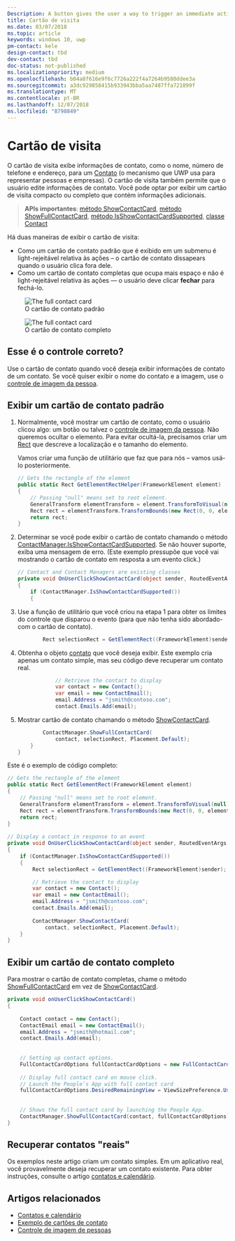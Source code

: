 ```yaml
---
Description: A button gives the user a way to trigger an immediate action.
title: Cartão de visita
ms.date: 03/07/2018
ms.topic: article
keywords: windows 10, uwp
pm-contact: kele
design-contact: tbd
dev-contact: tbd
doc-status: not-published
ms.localizationpriority: medium
ms.openlocfilehash: b04a8f616e9f6c7726a222f4a7264b9580ddee3a
ms.sourcegitcommit: a3dc929858415b933943bba5aa7487ffa721899f
ms.translationtype: MT
ms.contentlocale: pt-BR
ms.lasthandoff: 12/07/2018
ms.locfileid: "8798849"
---
```

# <a name="contact-card"></a>Cartão de visita

O cartão de visita exibe informações de contato, como o nome, número de telefone e endereço, para um [Contato](//docs.microsoft.com/uwp/api/Windows.ApplicationModel.Contacts.Contact) (o mecanismo que UWP usa para representar pessoas e empresas).  O cartão de visita também permite que o usuário edite informações de contato. Você pode optar por exibir um cartão de visita compacto ou completo que contém informações adicionais.

> **APIs importantes**: [método ShowContactCard](/uwp/api/windows.applicationmodel.contacts.contactmanager#Windows_ApplicationModel_Contacts_ContactManager_ShowFullContactCard_Windows_ApplicationModel_Contacts_Contact_Windows_Foundation_Rect_), [método ShowFullContactCard](/uwp/api/windows.applicationmodel.contacts.contactmanager#Windows_ApplicationModel_Contacts_ContactManager_ShowContactCard_Windows_ApplicationModel_Contacts_Contact_Windows_ApplicationModel_Contacts_FullContactCardOptions_), [método IsShowContactCardSupported](/uwp/api/windows.applicationmodel.contacts.contactmanager.IsShowContactCardSupported), [classe Contact](//docs.microsoft.com/uwp/api/Windows.ApplicationModel.Contacts.Contact)  

Há duas maneiras de exibir o cartão de visita:  
* Como um cartão de contato padrão que é exibido em um submenu é light-rejeitável relativa às ações – o cartão de contato dissapears quando o usuário clica fora dele. 
* Como um cartão de contato completas que ocupa mais espaço e não é light-rejeitável relativa às ações — o usuário deve clicar **fechar** para fechá-lo. 


<figure>
    <img src="images/contact-card/contact-card-standard.png" alt="The full contact card">
    <figcaption>O cartão de contato padrão</figcaption>
</figure>

<figure>
    <img src="images/contact-card/contact-card-full.png" alt="The full contact card">
    <figcaption>O cartão de contato completo</figcaption>
</figure>


## <a name="is-this-the-right-control"></a>Esse é o controle correto?

Use o cartão de contato quando você deseja exibir informações de contato de um contato. Se você quiser exibir o nome do contato e a imagem, use o [controle de imagem da pessoa](person-picture.md). 


<!-- TODO: Add examples back when the contact card has been added. -->

<!-- ## Examples

<table>
<th align="left">XAML Controls Gallery<th>
<tr>
<td><img src="images/xaml-controls-gallery-sm.png" alt="XAML controls gallery"></img></td>
<td>
    <p>If you have the <strong style="font-weight: semi-bold">XAML Controls Gallery</strong> app installed, click here to <a href="xamlcontrolsgallery:/item/Button">open the app and see the Button in action</a>.</p>
    <ul>
    <li><a href="https://www.microsoft.com/store/productId/9MSVH128X2ZT">Get the XAML Controls Gallery app (Microsoft Store)</a></li>
    <li><a href="https://github.com/Microsoft/Windows-universal-samples/tree/master/Samples/XamlUIBasics">Get the source code (GitHub)</a></li>
    </ul>
</td>
</tr>
</table> -->

## <a name="show-a-standard-contact-card"></a>Exibir um cartão de contato padrão

1. Normalmente, você mostrar um cartão de contato, como o usuário clicou algo: um botão ou talvez o [controle de imagem da pessoa](person-picture.md). Não queremos ocultar o elemento. Para evitar ocultá-la, precisamos criar um [Rect](/uwp/api/windows.foundation.rect) que descreve a localização e o tamanho do elemento. 

    Vamos criar uma função de utilitário que faz que para nós – vamos usá-lo posteriormente.
    ```csharp
    // Gets the rectangle of the element 
    public static Rect GetElementRectHelper(FrameworkElement element) 
    { 
        // Passing "null" means set to root element. 
        GeneralTransform elementTransform = element.TransformToVisual(null); 
        Rect rect = elementTransform.TransformBounds(new Rect(0, 0, element.ActualWidth, element.ActualHeight)); 
        return rect; 
    } 

    ```

2. Determinar se você pode exibir o cartão de contato chamando o método [ContactManager.IsShowContactCardSupported](/uwp/api/windows.applicationmodel.contacts.contactmanager.IsShowContactCardSupported). Se não houver suporte, exiba uma mensagem de erro. (Este exemplo pressupõe que você vai mostrando o cartão de contato em resposta a um evento click.)
    ```csharp
    // Contact and Contact Managers are existing classes 
    private void OnUserClickShowContactCard(object sender, RoutedEventArgs e) 
    { 
        if (ContactManager.IsShowContactCardSupported()) 
        { 

    ```

3. Use a função de utilitário que você criou na etapa 1 para obter os limites do controle que disparou o evento (para que não tenha sido abordado-com o cartão de contato).

    ```csharp
            Rect selectionRect = GetElementRect((FrameworkElement)sender); 
    ```

4. Obtenha o objeto [contato](//docs.microsoft.com/uwp/api/Windows.ApplicationModel.Contacts.Contact) que você deseja exibir. Este exemplo cria apenas um contato simple, mas seu código deve recuperar um contato real. 

    ```csharp
                // Retrieve the contact to display
                var contact = new Contact(); 
                var email = new ContactEmail(); 
                email.Address = "jsmith@contoso.com"; 
                contact.Emails.Add(email); 
    ```
5. Mostrar cartão de contato chamando o método [ShowContactCard](/uwp/api/windows.applicationmodel.contacts.contactmanager#Windows_ApplicationModel_Contacts_ContactManager_ShowFullContactCard_Windows_ApplicationModel_Contacts_Contact_Windows_Foundation_Rect_). 

    ```csharp
            ContactManager.ShowFullContactCard(
                contact, selectionRect, Placement.Default); 
        } 
    } 
    ```

Este é o exemplo de código completo:

```csharp
// Gets the rectangle of the element 
public static Rect GetElementRect(FrameworkElement element) 
{ 
    // Passing "null" means set to root element. 
    GeneralTransform elementTransform = element.TransformToVisual(null); 
    Rect rect = elementTransform.TransformBounds(new Rect(0, 0, element.ActualWidth, element.ActualHeight)); 
    return rect; 
} 
 
// Display a contact in response to an event
private void OnUserClickShowContactCard(object sender, RoutedEventArgs e) 
{ 
    if (ContactManager.IsShowContactCardSupported()) 
    { 
        Rect selectionRect = GetElementRect((FrameworkElement)sender);

        // Retrieve the contact to display
        var contact = new Contact(); 
        var email = new ContactEmail(); 
        email.Address = "jsmith@contoso.com"; 
        contact.Emails.Add(email); 
    
        ContactManager.ShowContactCard(
            contact, selectionRect, Placement.Default); 
    } 
} 

```

## <a name="show-a-full-contact-card"></a>Exibir um cartão de contato completo

Para mostrar o cartão de contato completas, chame o método [ShowFullContactCard](/uwp/api/windows.applicationmodel.contacts.contactmanager#Windows_ApplicationModel_Contacts_ContactManager_ShowContactCard_Windows_ApplicationModel_Contacts_Contact_Windows_ApplicationModel_Contacts_FullContactCardOptions_) em vez de [ShowContactCard](/uwp/api/windows.applicationmodel.contacts.contactmanager#Windows_ApplicationModel_Contacts_ContactManager_ShowFullContactCard_Windows_ApplicationModel_Contacts_Contact_Windows_Foundation_Rect_).

```csharp
private void onUserClickShowContactCard() 
{ 
   
    Contact contact = new Contact(); 
    ContactEmail email = new ContactEmail(); 
    email.Address = "jsmith@hotmail.com"; 
    contact.Emails.Add(email); 
 
 
    // Setting up contact options.     
    FullContactCardOptions fullContactCardOptions = new FullContactCardOptions(); 
 
    // Display full contact card on mouse click.   
    // Launch the People’s App with full contact card  
    fullContactCardOptions.DesiredRemainingView = ViewSizePreference.UseLess; 
     
 
    // Shows the full contact card by launching the People App. 
    ContactManager.ShowFullContactCard(contact, fullContactCardOptions); 
} 

```

## <a name="retrieving-real-contacts"></a>Recuperar contatos "reais"

Os exemplos neste artigo criam um contato simples. Em um aplicativo real, você provavelmente deseja recuperar um contato existente. Para obter instruções, consulte o artigo [contatos e calendário](/windows/uwp/contacts-and-calendar/).




## <a name="related-articles"></a>Artigos relacionados
- [Contatos e calendário](/windows/uwp/contacts-and-calendar/)
- [Exemplo de cartões de contato](http://go.microsoft.com/fwlink/p/?LinkId=624040)
- [Controle de imagem de pessoas](/windows/uwp/controls-and-patterns/person-picture/)
